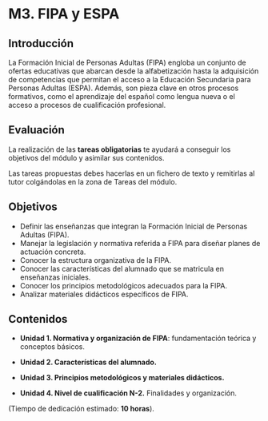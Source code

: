 # M3. FIPA y ESPA

## **Introducción**

La Formación Inicial de Personas Adultas \(FIPA\) engloba un conjunto de ofertas educativas que abarcan desde la alfabetización hasta la adquisición de competencias que permitan el acceso a la Educación Secundaria para Personas Adultas \(ESPA\). Además, son pieza clave en otros procesos formativos, como  el aprendizaje del español como lengua nueva o  el acceso a procesos de cualificación profesional.

## **Evaluación**

La realización de las **tareas obligatorias** te ayudará a conseguir los objetivos del módulo y asimilar sus contenidos.

Las tareas propuestas debes hacerlas en un fichero de texto y remitirlas al tutor colgándolas en la zona de Tareas del módulo.

## Objetivos

* Definir las enseñanzas que integran la Formación Inicial de Personas Adultas \(FIPA\).
* Manejar la legislación y normativa referida a FIPA para diseñar planes de actuación concreta.
* Conocer la estructura organizativa de la FIPA.
* Conocer las características del alumnado que se matricula en enseñanzas iniciales.
* Conocer los principios metodológicos adecuados para la FIPA.
* Analizar materiales didácticos específicos de FIPA.

## Contenidos

* **Unidad 1. Normativa y organización de FIPA**: fundamentación teórica y conceptos básicos.

* **Unidad 2. Características del alumnado.**

* **Unidad 3. Principios metodológicos y materiales didácticos.**

* **Unidad 4. Nivel de cualificación N-2.** Finalidades y organización.

\(Tiempo de dedicación estimado: **10 horas**\).

